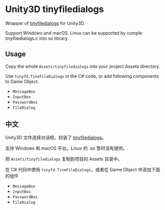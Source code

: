 # Unity3D tinyfiledialogs

Wrapper of [tinyfiledialogs](https://sourceforge.net/projects/tinyfiledialogs/) for Unity3D.

Support Windows and macOS. Linux can be supported by comple tinyfiledialogs.c into so library.

## Usage

Copy the whole `Assets/tinyfiledialogs` into your project Assets directory.

Use `tinyfd.TineFileDialogs` in the C# code, or add following components to Game Object.

- `MessageBox`
- `InputBox`
- `PasswordBox`
- `FileDialog`

## 中文

Unity3D 文件选择对话框，封装了 [tinyfiledialogs](https://sourceforge.net/projects/tinyfiledialogs/)。

支持 Windows 和 macOS 平台。Linux 的 .so 暂时没有提供。

把 `Assets/tinyfiledialogs` 复制到项目的 Assets 目录中。

在 C# 代码中使用 `tinyfd.TineFileDialogs`，或者在 Game Object 中添加下面的组件

- `MessageBox`
- `InputBox`
- `PasswordBox`
- `FileDialog`
